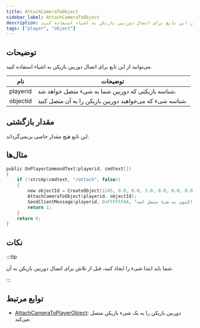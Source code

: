 ```yaml
---
title: AttachCameraToObject
sidebar_label: AttachCameraToObject
description: می‌توانید از این تابع برای اتصال دوربین بازیکن به اشیاء استفاده کنید.
tags: ["player", "object"]
---
```


## توضیحات

می‌توانید از این تابع برای اتصال دوربین بازیکن به اشیاء استفاده کنید.

| نام      | توضیحات                                                         |
| -------- | --------------------------------------------------------------- |
| playerid | شناسه بازیکنی که دوربین شما به شیء متصل خواهد شد.              |
| objectid | شناسه شیء که می‌خواهید دوربین بازیکن را به آن متصل کنید.        |

## مقدار بازگشتی

این تابع هیچ مقدار خاصی برنمی‌گرداند.

## مثال‌ها

```c
public OnPlayerCommandText(playerid, cmdtext[])
{
    if (!strcmp(cmdtext, "/attach", false))
    {
        new objectId = CreateObject(1245, 0.0, 0.0, 3.0, 0.0, 0.0, 0.0);
        AttachCameraToObject(playerid, objectId);
        SendClientMessage(playerid, 0xFFFFFFAA, "دوربین شما اکنون به شیء متصل است.");
        return 1;
    }
    return 0;
}
```

## نکات

:::tip

شما باید ابتدا شیء را ایجاد کنید، قبل از تلاش برای اتصال دوربین بازیکن به آن.

:::

## توابع مرتبط

- [AttachCameraToPlayerObject](AttachCameraToPlayerObject): دوربین بازیکن را به یک شیء بازیکن متصل می‌کند.